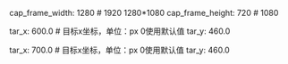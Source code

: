 cap_frame_width: 1280 # 1920 1280*1080
cap_frame_height: 720 # 1080

tar_x: 600.0 # 目标x坐标，单位：px  0使用默认值
tar_y: 460.0

tar_x: 700.0 # 目标x坐标，单位：px  0使用默认值
tar_y: 460.0